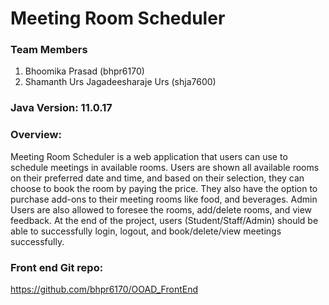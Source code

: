 # Meeting Room Scheduler

### Team Members
1. Bhoomika Prasad (bhpr6170)
2. Shamanth Urs Jagadeesharaje Urs (shja7600)

### Java Version: 11.0.17

### Overview:
Meeting Room Scheduler is a web application that users can use to schedule meetings in available rooms. Users are shown all available rooms on their preferred date and time, and based on their selection, they can choose to book the room by paying the price. They also have the option to purchase add-ons to their meeting rooms like food, and beverages. Admin Users are also allowed to foresee the rooms, add/delete rooms, and view feedback. At the end of the project, users (Student/Staff/Admin) should be able to successfully login, logout, and book/delete/view meetings successfully.

### Front end Git repo: 
https://github.com/bhpr6170/OOAD_FrontEnd




